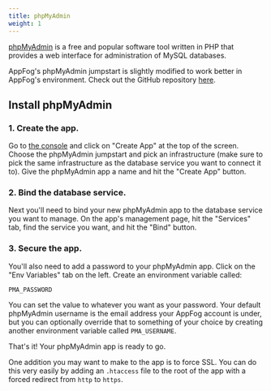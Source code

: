 ```yaml
---
title: phpMyAdmin
weight: 1
---
```


[phpMyAdmin](http://www.phpmyadmin.net/home_page/index.php) is a free and popular software tool written in PHP that provides a web interface for administration of MySQL databases. 

AppFog's phpMyAdmin jumpstart is slightly modified to work better in AppFog's environment. Check out the GitHub repository [here](https://github.com/appfog/af-php-myadmin). 

## Install phpMyAdmin

### 1. Create the app. 

Go to [the console](https://console.appfog.com/) and click on "Create App" at the top of the screen. Choose the phpMyAdmin jumpstart and pick an infrastructure (make sure to pick the same infrastructure as the database service you want to connect it to). Give the phpMyAdmin app a name and hit the "Create App" button. 

### 2. Bind the database service.

Next you'll need to bind your new phpMyAdmin app to the database service you want to manage. On the app's management page, hit the "Services" tab, find the service you want, and hit the "Bind" button. 

### 3. Secure the app. 

You'll also need to add a password to your phpMyAdmin app. Click on the "Env Variables" tab on the left. Create an environment variable called: 

    PMA_PASSWORD

You can set the value to whatever you want as your password. Your default phpMyAdmin username is the email address your AppFog account is under, but you can optionally override that to something of your choice by creating another environment variable called `PMA_USERNAME`.

That's it! Your phpMyAdmin app is ready to go. 

One addition you may want to make to the app is to force SSL. You can do this very easily by adding an `.htaccess` file to the root of the app with a forced redirect from `http` to `https`.
